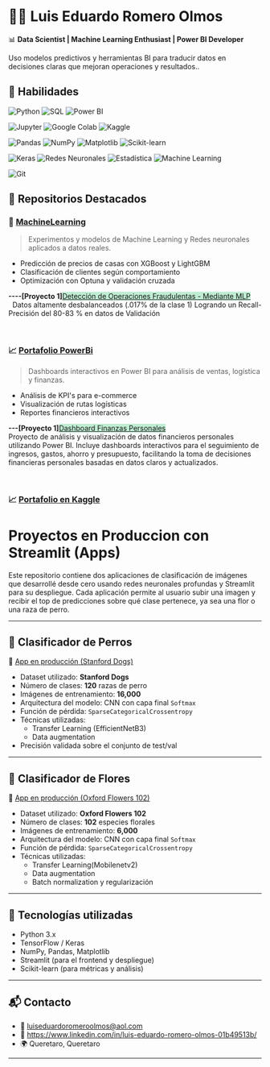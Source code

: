 # 👨‍💻 Luis Eduardo Romero Olmos

📊 **Data Scientist | Machine Learning Enthusiast | Power BI Developer**

Uso modelos predictivos y herramientas BI para traducir datos en decisiones claras que mejoran operaciones y resultados..

## 🚀 Habilidades

![Python](https://img.shields.io/badge/Python-3776AB?style=for-the-badge&logo=python&logoColor=white)
![SQL](https://img.shields.io/badge/SQL-336791?style=for-the-badge&logo=postgresql&logoColor=white)
![Power BI](https://img.shields.io/badge/PowerBI-F2C811?style=for-the-badge&logo=powerbi&logoColor=black)

![Jupyter](https://img.shields.io/badge/Jupyter-F37626?style=for-the-badge&logo=jupyter&logoColor=white)
![Google Colab](https://img.shields.io/badge/Colab-F9AB00?style=for-the-badge&logo=googlecolab&logoColor=white)
![Kaggle](https://img.shields.io/badge/Kaggle-20BEFF?style=for-the-badge&logo=kaggle&logoColor=white)

![Pandas](https://img.shields.io/badge/Pandas-150458?style=for-the-badge&logo=pandas&logoColor=white)
![NumPy](https://img.shields.io/badge/NumPy-013243?style=for-the-badge&logo=numpy&logoColor=white)
![Matplotlib](https://img.shields.io/badge/Matplotlib-11557c?style=for-the-badge&logo=plotly&logoColor=white)
![Scikit-learn](https://img.shields.io/badge/Scikit--learn-F7931E?style=for-the-badge&logo=scikit-learn&logoColor=white)

![Keras](https://img.shields.io/badge/Keras-D00000?style=for-the-badge&logo=keras&logoColor=white)
![Redes Neuronales](https://img.shields.io/badge/Redes%20Neuronales-673AB7?style=for-the-badge&logo=tensorflow&logoColor=white)
![Estadística](https://img.shields.io/badge/Estadística-4CAF50?style=for-the-badge)
![Machine Learning](https://img.shields.io/badge/Machine%20Learning-009688?style=for-the-badge&logo=scikit-learn&logoColor=white)

![Git](https://img.shields.io/badge/Git-F05032?style=for-the-badge&logo=git&logoColor=white)

## 📂 Repositorios Destacados

### 🔬 [MachineLearning](https://github.com/LuisEduardoRomeroOlmos/MachineLearning)
> Experimentos y modelos de Machine Learning y Redes neuronales aplicados a datos reales.
- Predicción de precios de casas con XGBoost y LightGBM
- Clasificación de clientes según comportamiento
- Optimización con Optuna y validación cruzada

<p><strong>----[Proyecto 1]</strong><span style="background-color: #bfedd2;"><a style="background-color: #bfedd2;" href="https://www.kaggle.com/luiseduardoromeroolm" target="_blank" rel="noopener">Detecci&oacute;n de Operaciones Fraudulentas - Mediante MLP</a></span><br />&nbsp; Datos altamente desbalanceados (.017% de la clase 1) Logrando un Recall- Precisi&oacute;n del 80-83 % en datos de Validaci&oacute;n</p>
<p>&nbsp;</p>

### 📈 [Portafolio PowerBi](https://github.com/LuisEduardoRomeroOlmos/portafolio_power_bi)
> Dashboards interactivos en Power BI para análisis de ventas, logística y finanzas.
- Análisis de KPI's para e-commerce
- Visualización de rutas logísticas
- Reportes financieros interactivos

<p><strong>---[Proyecto 1]</strong><span style="background-color: #bfedd2;"><a style="background-color: #bfedd2;" href="https://github.com/LuisEduardoRomeroOlmos/portafolio_power_bi/tree/main/Finanzas%20Personales">Dashboard Finanzas Personales</a></span><br />Proyecto de an&aacute;lisis y visualizaci&oacute;n de datos financieros personales utilizando Power BI. Incluye dashboards interactivos para el seguimiento de ingresos, gastos, ahorro y presupuesto, facilitando la toma de decisiones financieras personales basadas en datos claros y actualizados.</p>
<p>&nbsp;</p>

### 📈 [Portafolio en Kaggle](https://www.kaggle.com/luiseduardoromeroolm)

# Proyectos en Produccion con Streamlit (Apps)
Este repositorio contiene dos aplicaciones de clasificación de imágenes que desarrollé desde cero usando redes neuronales profundas y Streamlit para su despliegue. Cada aplicación permite al usuario subir una imagen y recibir el top de predicciones sobre qué clase pertenece, ya sea una flor o una raza de perro.

---

## 🐶 Clasificador de Perros

🔗 [App en producción (Stanford Dogs)](https://clasificacion-perros.streamlit.app/)

- Dataset utilizado: **Stanford Dogs**
- Número de clases: **120** razas de perro
- Imágenes de entrenamiento: **16,000**
- Arquitectura del modelo: CNN con capa final `Softmax`
- Función de pérdida: `SparseCategoricalCrossentropy`
- Técnicas utilizadas:
  - Transfer Learning (EfficientNetB3)
  - Data augmentation
- Precisión validada sobre el conjunto de test/val

---

## 🌸 Clasificador de Flores

🔗 [App en producción (Oxford Flowers 102)](https://clasificacion-flores.streamlit.app/)

- Dataset utilizado: **Oxford Flowers 102**
- Número de clases: **102** especies florales
- Imágenes de entrenamiento: **6,000**
- Arquitectura del modelo: CNN con capa final `Softmax`
- Función de pérdida: `SparseCategoricalCrossentropy`
- Técnicas utilizadas:
  - Transfer Learning(Mobilenetv2)
  - Data augmentation
  - Batch normalization y regularización

---

## 🚀 Tecnologías utilizadas

- Python 3.x
- TensorFlow / Keras
- NumPy, Pandas, Matplotlib
- Streamlit (para el frontend y despliegue)
- Scikit-learn (para métricas y análisis)

---


## 📬 Contacto

- 📧 luiseduardoromeroolmos@aol.com
- 💼 https://www.linkedin.com/in/luis-eduardo-romero-olmos-01b49513b/
- 🌍 Queretaro, Queretaro

---


